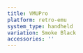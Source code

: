 ```yaml
---
title: VMUPro
platform: retro-emu
system_type: handheld
variation: Smoke Black
accessories: ''
---
```

